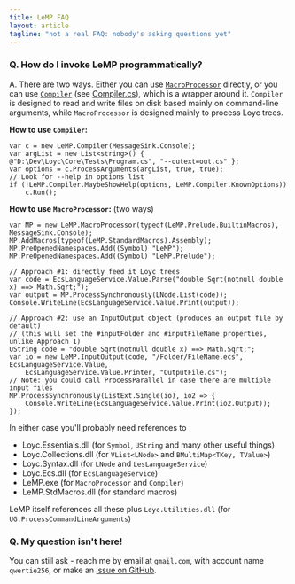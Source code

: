 ```yaml
---
title: LeMP FAQ
layout: article
tagline: "not a real FAQ: nobody's asking questions yet"
---
```


### Q. How do I invoke LeMP programmatically? ###

A. There are two ways. Either you can use  [`MacroProcessor`](https://github.com/qwertie/Loyc/blob/master/Main/LeMP/MacroProcessor.cs) directly, or you can use [`Compiler`](http://ecsharp.net/doc/code/classLeMP_1_1Compiler.html) (see [Compiler.cs](https://github.com/qwertie/Loyc/blob/master/Main/LeMP/Compiler.cs)), which is a wrapper around it. `Compiler` is designed to read and write files on disk based mainly on command-line arguments, while `MacroProcessor` is designed mainly to process Loyc trees.

**How to use `Compiler`:**

	var c = new LeMP.Compiler(MessageSink.Console);
	var argList = new List<string>() { @"D:\Dev\Loyc\Core\Tests\Program.cs", "--outext=out.cs" };
	var options = c.ProcessArguments(argList, true, true);
	// Look for --help in options list
	if (!LeMP.Compiler.MaybeShowHelp(options, LeMP.Compiler.KnownOptions))
		c.Run();

**How to use `MacroProcessor`:** (two ways)

	var MP = new LeMP.MacroProcessor(typeof(LeMP.Prelude.BuiltinMacros), MessageSink.Console);
	MP.AddMacros(typeof(LeMP.StandardMacros).Assembly);
	MP.PreOpenedNamespaces.Add((Symbol) "LeMP");
	MP.PreOpenedNamespaces.Add((Symbol) "LeMP.Prelude");
	
	// Approach #1: directly feed it Loyc trees
	var code = EcsLanguageService.Value.Parse("double Sqrt(notnull double x) ==> Math.Sqrt;");
	var output = MP.ProcessSynchronously(LNode.List(code));
	Console.WriteLine(EcsLanguageService.Value.Print(output));

	// Approach #2: use an InputOutput object (produces an output file by default)
	// (this will set the #inputFolder and #inputFileName properties, unlike Approach 1)
	UString code = "double Sqrt(notnull double x) ==> Math.Sqrt;";
	var io = new LeMP.InputOutput(code, "/Folder/FileName.ecs", EcsLanguageService.Value, 
		EcsLanguageService.Value.Printer, "OutputFile.cs");
	// Note: you could call ProcessParallel in case there are multiple input files
	MP.ProcessSynchronously(ListExt.Single(io), io2 => {
		Console.WriteLine(EcsLanguageService.Value.Print(io2.Output));
	});

In either case you'll probably need references to

- Loyc.Essentials.dll (for `Symbol`, `UString` and many other useful things)
- Loyc.Collections.dll (for `VList<LNode>` and `BMultiMap<TKey, TValue>`)
- Loyc.Syntax.dll (for `LNode` and `LesLanguageService`)
- Loyc.Ecs.dll (for `EcsLanguageService`)
- LeMP.exe (for `MacroProcessor` and `Compiler`)
- LeMP.StdMacros.dll (for standard macros)

LeMP itself references all these plus `Loyc.Utilities.dll` (for `UG.ProcessCommandLineArguments`)

### Q. My question isn't here!

You can still ask - reach me by email at `gmail.com`, with account name `qwertie256`, or make an [issue on GitHub](https://github.com/qwertie/Loyc/issues).
